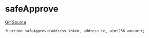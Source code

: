 # safeApprove
[Git Source](https://github.com/zammdefi/zRouter/blob/69617a4a7c4ee7b21900c469f2a65ec825391317/src/zRouter.sol)


```solidity
function safeApprove(address token, address to, uint256 amount);
```

